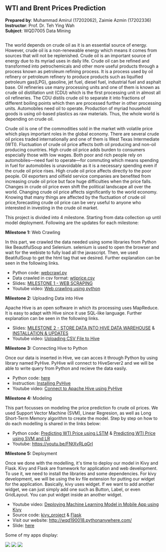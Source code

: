 ## WTI and Brent Prices Prediction
<b>Prepared by</b>: Muhammad Amirul (17202062), Zaimie Azmin (17202336)
<br/><b>Instructor</b>: Prof. Dr. Teh Ying Wah
<br/><b>Subject</b>: WQD7005 Data Mining

## 

The world depends on crude oil as it is an essential source of energy. However, crude oil is a non-renewable energy which means it comes from sources that will not be replenished. Crude oil is an important source of energy due to its myriad uses in daily life. Crude oil can be refined and transformed into petrochemicals and other more useful products through a process known as petroleum refining process. It is a process used by oil refinery or petroleum refinery to produce products such as liquified petroleum gas(LPG), gasoline, jet fuel, diesel fuel, industrial fuel and asphalt base. Oil refineries use many processing units and one of them is known as crude oil distillation unit (CDU) which is the first processing unit in almost all oil refineries. The CDU distils crude oil to separate it into fractions of different boiling points which then are processed further in other processing units. Automobiles need oil to operate. Production of myriad household goods is using oil-based plastics as raw materials. Thus, the whole world is depending on crude oil. 

Crude oil is one of the commodities sold in the market with volatile price which plays important roles in the global economy. There are several crude oil prices traded internationally and one of them is West Texas Intermediate (WTI). Fluctuation of crude oil price affects both oil producing and non-oil producing countries. High crude oil price adds burden to consumers especially those with low wages. Both poor and rich people rely on automobiles—need fuel to operate—for commuting which means spending in fuel for automobiles is unavoidable as it is a necessary spending even if the crude oil price rises. High crude oil price affects directly to the poor people. Oil exporters and oilfield service companies are benefited from increasing crude oil price but face huge difficulties when the price falls. Changes in crude oil price even shift the political landscape all over the world. Changing crude oil price affects significantly to the world economy. Knowing that many things are affected by the fluctuation of crude oil price,forecasting crude oil price can be very useful to anyone who interested in investing in the crude oil market. 

This project is divided into 4 milestone. Starting from data collection up until model deployment. Following are the updates for each milestone:


<b>Milestone 1:</b> Web Crawling

In this part, we crawled the data needed using some libraries from Python like BeautifulSoup and Selenium. selenium is used to open the browser and wait for the webiste to fully load all the javascript. Then, we used BeatifulSoup to get the html tag that we desired. Further explanation can be seen in the following links.
* Python code: <a href="https://github.com/muhdamirulsamsul/DataMining/blob/master/webcrawl.py">webcrawl.py</a>
* Data crawled in csv format: <a href="https://github.com/muhdamirulsamsul/DataMining/blob/master/wtiprice.csv">wtiprice.csv</a>
* Slides: <a href="https://github.com/muhdamirulsamsul/DataMining/blob/master/MILESTONE%201%20-%20WEB%20SCRAPING.pdf">MILESTONE 1 - WEB SCRAPING</a>
* Youtube video: <a href="https://youtu.be/6_hUi_ktaWw">Web crawling using python</a>


<b>Milestone 2:</b> Uploading Data into Hive

Apache Hive is an open software in which its processing uses MapReduce. It is easy to adapt with Hive since it use SQL-like language. Further explanation can be seen in the following links.
* Slides: <a href="https://github.com/muhdamirulsamsul/DataMining/blob/master/MILESTONE%202%20-%20STORE%20DATA%20INTO%20HIVE.pdf">MILESTONE 2 - STORE DATA INTO HIVE DATA WAREHOUSE</a> & <a href="https://github.com/muhdamirulsamsul/DataMining/blob/master/MILESTONE%202%20-%20INSTALLATION%20AND%20PROGRESS%20UPDATES.pdf">INSTALLATION & UPDATES</a>
* Youtube video: <a href="https://youtu.be/A2JoxsWwvZ4">
Uploading CSV File to Hive</a>


<b>Milestone 3:</b> Connecting Hive to Python

Once our data is inserted in Hive, we can acces it through Python by using library named PyHive. PyHive will connect to HiveServer2 and we will be able to write query from Python and recieve the data easily.
* Python code: <a href="https://github.com/muhdamirulsamsul/DataMining/blob/master/ConnHive.ipynb">here</a>
* Instruction: <a href="https://github.com/muhdamirulsamsul/DataMining/blob/master/howpyhive.txt">Installing PyHive</a>
* Youtube video: <a href="https://youtu.be/vsGvP_vGuTo">Connect to Apache Hive using PyHive</a>


<b>Milestone 4:</b> Modeling

This part focusses on modeling the price prediction fo crude oil prices. We used Support Vector Machine (SVM), Linear Regresion, as well as Long Short-Term Memory algorithm to create the model. Step by step on how to do each modelling is shared in the links below:
* Python code: 
<a href="https://github.com/muhdamirulsamsul/DataMining/blob/master/WTI%20Prediction%20(LSTM).ipynb">Predicting WTI Price using LSTM</a> &
<a href="https://github.com/muhdamirulsamsul/DataMining/blob/master/WTI%20Closing%20Price%20Prediction%20(SVM%20%26%20LR).ipynb">Predicting WTI Price using SVM and LR</a>
* Youtube: https://youtu.be/FNtXvRLqGrI

<b>Milestone 5:</b> Deployment

Once we done with the modelling, it's time to deploy our model in Kivy and Flask. Kivy and Flask are framework for application and web development. To use it, we need to install the libraries and some dependencies. For kivy development, we will be using the kv file extension for putting our widget for the application. Basically, kivy uses widget. If we want to add another widget, we can just simply add one such as Button, Label, or even GridLayout. You can put widget inside an another widget.
* Youtube video: <a href="https://youtu.be/BscIYNKPtC0">Deploying Machine Learning Model in Mobile App using Kivy</a>
* Source code: <a href="https://github.com/muhdamirulsamsul/DataMining/tree/master/kivy_project">kivy_project</a> & <a href="https://github.com/MYUMDATASCIENCE/DATAMINING/tree/master/MILESTONE5">Flask</a>
* Visit our website: http://wqd190018.pythonanywhere.com/
* Slide: <a href="https://github.com/MYUMDATASCIENCE/DATAMINING/blob/master/MILESTONE%205%20-%20DOCUMENTATION%20AND%20SCREENSHOT.pdf">here</a>

Some of my apps display:

<img src="https://github.com/muhdamirulsamsul/DataMining/blob/master/page1.png">
<img src="https://github.com/muhdamirulsamsul/DataMining/blob/master/page2.png">
<img src="https://github.com/muhdamirulsamsul/DataMining/blob/master/page3.png">

